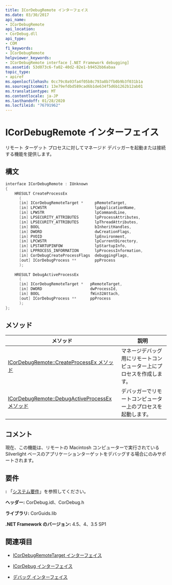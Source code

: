 ```yaml
---
title: ICorDebugRemote インターフェイス
ms.date: 03/30/2017
api_name:
- ICorDebugRemote
api_location:
- CorDebug.dll
api_type:
- COM
f1_keywords:
- ICorDebugRemote
helpviewer_keywords:
- ICorDebugRemote interface [.NET Framework debugging]
ms.assetid: 53d073c6-fa02-40d2-82e1-b9452bb6abaa
topic_type:
- apiref
ms.openlocfilehash: 0cc79c0a93fa4f05b8c793a8b7fb0b9b3f031b1a
ms.sourcegitcommit: 13e79efdbd589cad6b1de634f5d6b1262b12ab01
ms.translationtype: MT
ms.contentlocale: ja-JP
ms.lasthandoff: 01/28/2020
ms.locfileid: "76791962"
---
```

# <a name="icordebugremote-interface"></a>ICorDebugRemote インターフェイス
リモート ターゲット プロセスに対してマネージド デバッガーを起動または接続する機能を提供します。  
  
## <a name="syntax"></a>構文  
  
```cpp  
interface ICorDebugRemote : IUnknown  
{  
    HRESULT CreateProcessEx  
      (  
      [in] ICorDebugRemoteTarget *     pRemoteTarget,  
      [in] LPCWSTR                     lpApplicationName,  
      [in] LPWSTR                      lpCommandLine,  
      [in] LPSECURITY_ATTRIBUTES       lpProcessAttributes,  
      [in] LPSECURITY_ATTRIBUTES       lpThreadAttributes,  
      [in] BOOL                        bInheritHandles,  
      [in] DWORD                       dwCreationFlags,  
      [in] PVOID                       lpEnvironment,  
      [in] LPCWSTR                     lpCurrentDirectory,  
      [in] LPSTARTUPINFOW              lpStartupInfo,  
      [in] LPPROCESS_INFORMATION       lpProcessInformation,  
      [in] CorDebugCreateProcessFlags  debuggingFlags,  
      [out] ICorDebugProcess **        ppProcess  
      );  
  
    HRESULT DebugActiveProcessEx  
      (  
      [in] ICorDebugRemoteTarget *   pRemoteTarget,  
      [in] DWORD                     dwProcessId,  
      [in] BOOL                      fWin32Attach,  
      [out] ICorDebugProcess **      ppProcess  
      );  
};  
```  
  
## <a name="methods"></a>メソッド  
  
|メソッド|説明|  
|------------|-----------------|  
|[ICorDebugRemote::CreateProcessEx メソッド](icordebugremote-createprocessex-method.md)|マネージデバッグ用にリモートコンピューター上にプロセスを作成します。|  
|[ICorDebugRemote::DebugActiveProcessEx メソッド](icordebugremote-debugactiveprocessex-method.md)|デバッガーでリモートコンピューター上のプロセスを起動します。|  
  
## <a name="remarks"></a>コメント  
 現在、この機能は、リモートの Macintosh コンピューターで実行されている Silverlight ベースのアプリケーションターゲットをデバッグする場合にのみサポートされます。  
  
## <a name="requirements"></a>要件  
 **:** 「[システム要件](../../../../docs/framework/get-started/system-requirements.md)」を参照してください。  
  
 **ヘッダー:** CorDebug.idl、CorDebug.h  
  
 **ライブラリ:** CorGuids.lib  
  
 **.NET Framework のバージョン:** 4.5、4、3.5 SP1  
  
## <a name="see-also"></a>関連項目

- [ICorDebugRemoteTarget インターフェイス](icordebugremotetarget-interface.md)
- [ICorDebug インターフェイス](icordebug-interface.md)

- [デバッグ インターフェイス](debugging-interfaces.md)
